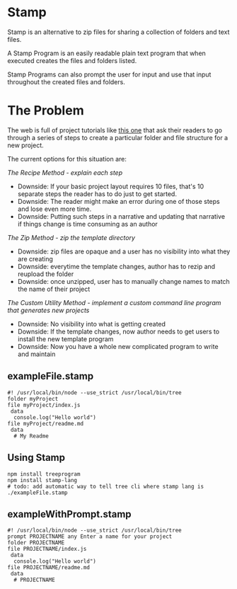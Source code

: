 # Stamp

Stamp is an alternative to zip files for sharing a collection of folders and text files.

A Stamp Program is an easily readable plain text program that when executed creates the files and folders listed.

Stamp Programs can also prompt the user for input and use that input throughout the created files and folders.

# The Problem

The web is full of project tutorials like <a href="https://docs.npmjs.com/getting-started/creating-node-modules">this one</a>
that ask their readers to go through a series of steps to create a particular folder and file structure for a new project.

The current options for this situation are:

*The Recipe Method - explain each step*
 - Downside: If your basic project layout requires 10 files, that's 10 separate steps the reader has to do just to get started.
 - Downside: The reader might make an error during one of those steps and lose even more time.
 - Downside: Putting such steps in a narrative and updating that narrative if things change is time consuming as an author

*The Zip Method - zip the template directory*
 - Downside: zip files are opaque and a user has no visibility into what they are creating
 - Downside: everytime the template changes, author has to rezip and reupload the folder
 - Downside: once unzipped, user has to manually change names to match the name of their project

*The Custom Utility Method - implement a custom command line program that generates new projects*
 - Downside: No visibility into what is getting created
 - Downside: If the template changes, now author needs to get users to install the new template program
 - Downside: Now you have a whole new complicated program to write and maintain


## exampleFile.stamp

    #! /usr/local/bin/node --use_strict /usr/local/bin/tree
    folder myProject
    file myProject/index.js
     data
      console.log("Hello world")
    file myProject/readme.md
     data
      # My Readme

## Using Stamp

    npm install treeprogram
    npm install stamp-lang
    # todo: add automatic way to tell tree cli where stamp lang is
    ./exampleFile.stamp


## exampleWithPrompt.stamp

    #! /usr/local/bin/node --use_strict /usr/local/bin/tree
    prompt PROJECTNAME any Enter a name for your project
    folder PROJECTNAME
    file PROJECTNAME/index.js
     data
      console.log("Hello world")
    file PROJECTNAME/readme.md
     data
      # PROJECTNAME
